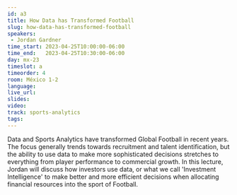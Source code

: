 ```yaml
---
id: a3
title: How Data has Transformed Football
slug: how-data-has-transformed-football
speakers:
 - Jordan Gardner
time_start: 2023-04-25T10:00:00-06:00
time_end:   2023-04-25T10:30:00-06:00
day: mx-23
timeslot: a
timeorder: 4
room: México 1-2
language: 
live_url: 
slides: 
video: 
track: sports-analytics
tags:
---
```


Data and Sports Analytics have transformed Global Football in recent years. The focus generally trends towards recruitment and talent identification, but the ability to use data to make more sophisticated decisions stretches to everything from player performance to commercial growth. In this lecture, Jordan will discuss how investors use data, or what we call 'Investment Intelligence' to make better and more efficient decisions when allocating financial resources into the sport of Football.
